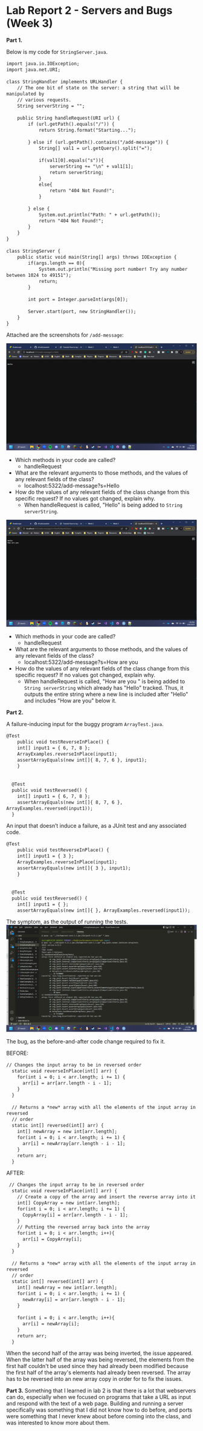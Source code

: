 # Lab Report 2 - Servers and Bugs (Week 3)
**Part 1.**

Below is my code for `StringServer.java`.
```
import java.io.IOException;
import java.net.URI;

class StringHandler implements URLHandler {
    // The one bit of state on the server: a string that will be manipulated by
    // various requests.
    String serverString = "";

    public String handleRequest(URI url) {
        if (url.getPath().equals("/")) {
            return String.format("Starting...");

        } else if (url.getPath().contains("/add-message")) {
            String[] val1 = url.getQuery().split("=");

            if(val1[0].equals("s")){
                serverString += "\n" + val1[1];
                return serverString;
            }
            else{
                return "404 Not Found!";
            }

        } else {
            System.out.println("Path: " + url.getPath());
            return "404 Not Found!";
        }
    }
}

class StringServer {
    public static void main(String[] args) throws IOException {
        if(args.length == 0){
            System.out.println("Missing port number! Try any number between 1024 to 49151");
            return;
        }

        int port = Integer.parseInt(args[0]);

        Server.start(port, new StringHandler());
    }
}
```

Attached are the screenshots for `/add-message`:

![Screenshot(78).png](https://raw.githubusercontent.com/d1solis/cse15l-lab-reports/main/Screenshot%20(78).png)
- Which methods in your code are called?
  - handleRequest
- What are the relevant arguments to those methods, and the values of any relevant fields of the class?
  - localhost:5322/add-message?s=Hello
- How do the values of any relevant fields of the class change from this specific request? If no values got changed, explain why.
  - When handleRequest is called, "Hello" is being added to `String serverString`.

![Screenshot(79).png](https://raw.githubusercontent.com/d1solis/cse15l-lab-reports/main/Screenshot%20(79).png)
- Which methods in your code are called?
  - handleRequest
- What are the relevant arguments to those methods, and the values of any relevant fields of the class?
  - localhost:5322/add-message?s=How are you
- How do the values of any relevant fields of the class change from this specific request? If no values got changed, explain why.
  - When handleRequest is called, "How are you " is being added to `String serverString` which already has "Hello" tracked. Thus, it outputs the entire string where a new line is included after "Hello" and includes "How are you" below it.

**Part 2.**

A failure-inducing input for the buggy program `ArrayTest.java`.
```
@Test 
	public void testReverseInPlace() {
    int[] input1 = { 6, 7, 8 };
    ArrayExamples.reverseInPlace(input1);
    assertArrayEquals(new int[]{ 8, 7, 6 }, input1);
	}
  
 
  @Test
  public void testReversed() {
    int[] input1 = { 6, 7, 8 };
    assertArrayEquals(new int[]{ 8, 7, 6 }, ArrayExamples.reversed(input1));
  }
```
An input that doesn’t induce a failure, as a JUnit test and any associated code.
```
@Test 
	public void testReverseInPlace() {
    int[] input1 = { 3 };
    ArrayExamples.reverseInPlace(input1);
    assertArrayEquals(new int[]{ 3 }, input1);
	}


  @Test
  public void testReversed() {
    int[] input1 = { };
    assertArrayEquals(new int[]{ }, ArrayExamples.reversed(input1));
```

The symptom, as the output of running the tests.
![Screenshot(60).png](https://raw.githubusercontent.com/d1solis/cse15l-lab-reports/main/Screenshot%20(60).png)

The bug, as the before-and-after code change required to fix it.

BEFORE:
```
// Changes the input array to be in reversed order
  static void reverseInPlace(int[] arr) {
    for(int i = 0; i < arr.length; i += 1) {
      arr[i] = arr[arr.length - i - 1];
    }
  }

  // Returns a *new* array with all the elements of the input array in reversed
  // order
  static int[] reversed(int[] arr) {
    int[] newArray = new int[arr.length];
    for(int i = 0; i < arr.length; i += 1) {
      arr[i] = newArray[arr.length - i - 1];
    }
    return arr;
  }
```

AFTER:
```
 // Changes the input array to be in reversed order
  static void reverseInPlace(int[] arr) {
    // Create a copy of the array and insert the reverse array into it
    int[] CopyArray = new int[arr.length];
    for(int i = 0; i < arr.length; i += 1) {
      CopyArray[i] = arr[arr.length - i - 1];
    }
    // Putting the reversed array back into the array
    for(int i = 0; i < arr.length; i++){
      arr[i] = CopyArray[i];
    }
  }

  // Returns a *new* array with all the elements of the input array in reversed
  // order
  static int[] reversed(int[] arr) {
    int[] newArray = new int[arr.length];
    for(int i = 0; i < arr.length; i += 1) {
      newArray[i] = arr[arr.length - i - 1];
    }

    for(int i = 0; i < arr.length; i++){
      arr[i] = newArray[i];
    }
    return arr;
  }
```
When the second half of the array was being inverted, the issue appeared. When the latter half of the array was being reversed, the elements from the first half 
couldn't be used since they had already been modified because the first half of the array's elements had already been reversed. The array has to be reversed into
an new array copy in order for to fix the issues.

**Part 3.**
Something that I learned in lab 2 is that there is a lot that webservers can do, especially when we focused on programs that take a URL as input and respond with 
the text of a web page. Building and running a server specifically was something that I did not know how to do before, and ports were something that I never knew
about before coming into the class, and was interested to know more about them. 
